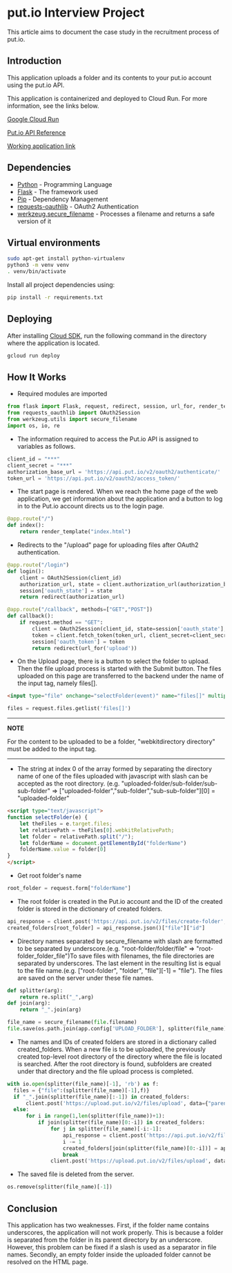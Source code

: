 # put.io Interview Project

This article aims to document the case study in the recruitment process of put.io.

## Introduction
This application uploads a folder and its contents to your put.io account using the put.io API.

This application is containerized and deployed to Cloud Run. For more information, see the links below. 

[Google Cloud Run](https://cloud.google.com/sdk/gcloud/reference/run/deploy)

[Put.io API Reference](https://api.put.io)

[Working application link](https://putio-nh537hdurq-uc.a.run.app/)

## Dependencies

* [Python](https://www.python.org/) - Programming Language
* [Flask](https://flask.palletsprojects.com/) - The framework used
* [Pip](https://pypi.org/project/pip/) - Dependency Management
* [requests-oauthlib](https://pypi.org/project/requests-oauthlib/) - OAuth2 Authentication
* [werkzeug.secure_filename](https://werkzeug.palletsprojects.com/en/2.0.x/utils/#werkzeug.utils.secure_filename) - Processes a filename and returns a safe version of it

## Virtual environments

```bash
sudo apt-get install python-virtualenv
python3 -m venv venv
. venv/bin/activate
```
Install all project dependencies using:

```bash
pip install -r requirements.txt
```

## Deploying

After installing [Cloud SDK](https://cloud.google.com/sdk/docs/install), run the following command in the directory where the application is located.

```bash
gcloud run deploy
```

## How It Works

* Required modules are imported

```python
from flask import Flask, request, redirect, session, url_for, render_template
from requests_oauthlib import OAuth2Session
from werkzeug.utils import secure_filename
import os, io, re
```

* The information required to access the Put.io API is assigned to variables as follows.

```python
client_id = "***"
client_secret = "***"
authorization_base_url = 'https://api.put.io/v2/oauth2/authenticate/'
token_url = 'https://api.put.io/v2/oauth2/access_token/'
```

* The start page is rendered. When we reach the home page of the web application, we get information about the application and a button to log in to the Put.io account directs us to the login page.

```python
@app.route("/")
def index():
    return render_template("index.html")
```

* Redirects to the "/upload" page for uploading files after OAuth2 authentication.

```python
@app.route("/login")
def login():
    client = OAuth2Session(client_id)
    authorization_url, state = client.authorization_url(authorization_base_url)
    session['oauth_state'] = state
    return redirect(authorization_url)

@app.route("/callback", methods=["GET","POST"])
def callback():
    if request.method == "GET":
        client = OAuth2Session(client_id, state=session['oauth_state'], token='***')
        token = client.fetch_token(token_url, client_secret=client_secret, authorization_response=request.url, include_client_id=True)
        session['oauth_token'] = token
        return redirect(url_for('upload'))
```

* On the Upload page, there is a button to select the folder to upload. Then the file upload process is started with the Submit button. The files uploaded on this page are transferred to the backend under the name of the input tag, namely files[].

```html
<input type="file" onchange="selectFolder(event)" name="files[]" multiple="true" autocomplete="off" webkitdirectory directory required>
```

```python
files = request.files.getlist('files[]')
```

---
**NOTE**

For the content to be uploaded to be a folder, "webkitdirectory directory" must be added to the input tag.

---

* The string at index 0 of the array formed by separating the directory name of one of the files uploaded with javascript with slash can be accepted as the root directory. (e.g. "uploaded-folder/sub-folder/sub-sub-folder" => ["uploaded-folder","sub-folder","sub-sub-folder"][0] = "uploaded-folder"

```html
<script type="text/javascript">
function selectFolder(e) {
    let theFiles = e.target.files;
    let relativePath = theFiles[0].webkitRelativePath;
    let folder = relativePath.split("/");
    let folderName = document.getElementById("folderName")
    folderName.value = folder[0]
}
</script>
```
* Get root folder's name
```python
root_folder = request.form["folderName"]
```
* The root folder is created in the Put.io account and the ID of the created folder is stored in the dictionary of created folders.

```python
api_response = client.post('https://api.put.io/v2/files/create-folder',data={"name":root_folder})
created_folders[root_folder] = api_response.json()["file"]["id"]
```

* Directory names separated by secure_filename with slash are formatted to be separated by underscore.(e.g. "root-folder/folder/file" => "root-folder_folder_file")To save files with filenames, the file directories are separated by underscores. The last element in the resulting list is equal to the file name.(e.g. ["root-folder", "folder", "file"][-1] = "file"). The files are saved on the server under these file names.

```python
def splitter(arg):
    return re.split("_",arg)
def join(arg):
    return "_".join(arg)
```

```python
file_name = secure_filename(file.filename)
file.save(os.path.join(app.config['UPLOAD_FOLDER'], splitter(file_name)[-1]))
```

* The names and IDs of created folders are stored in a dictionary called created_folders. When a new file is to be uploaded, the previously created top-level root directory of the directory where the file is located is searched. After the root directory is found, subfolders are created under that directory and the file upload process is completed.

```python
with io.open(splitter(file_name)[-1], 'rb') as f:
  files = {"file":(splitter(file_name)[-1],f)}
  if "_".join(splitter(file_name)[:-1]) in created_folders:
      client.post('https://upload.put.io/v2/files/upload', data={"parent_id":created_folders["_".join(splitter(file_name)[:-1])]}, files=files)
  else:
      for i in range(1,len(splitter(file_name))+1):
          if join(splitter(file_name)[0:-i]) in created_folders:
              for j in splitter(file_name)[-i:-1]:
                  api_response = client.post('https://api.put.io/v2/files/create-folder',data={"name":j,"parent_id":created_folders[join(splitter(file_name)[0:-i])]})
                  i -= 1
                  created_folders[join(splitter(file_name)[0:-i])] = api_response.json()["file"]["id"]
                  break
              client.post('https://upload.put.io/v2/files/upload', data={"parent_id":api_response.json()["file"]["id"]}, files=files)
```
* The saved file is deleted from the server.

```python
os.remove(splitter(file_name)[-1])
```
## Conclusion

This application has two weaknesses. First, if the folder name contains underscores, the application will not work properly. This is because a folder is separated from the folder in its parent directory by an underscore. However, this problem can be fixed if a slash is used as a separator in file names. Secondly, an empty folder inside the uploaded folder cannot be resolved on the HTML page.
